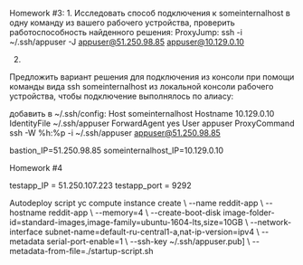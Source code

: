 Homework #3:
1.
Исследовать способ подключения к someinternalhost в одну команду из вашего рабочего устройства, проверить работоспособность найденного решения:
ProxyJump: ssh -i ~/.ssh/appuser -J appuser@51.250.98.85 appuser@10.129.0.10

2.
Предложить вариант решения для подключения из консоли при помощи команды вида ssh someinternalhost из локальной консоли рабочего устройства, чтобы подключение выполнялось по алиасу:

добавить в ~/.ssh/config:
Host someinternalhost
  Hostname 10.129.0.10
  IdentityFile  ~/.ssh/appuser
  ForwardAgent yes
  User appuser
  ProxyCommand ssh -W %h:%p -i ~/.ssh/appuser appuser@51.250.98.85

bastion_IP=51.250.98.85
someinternalhost_IP=10.129.0.10

Homework #4

testapp_IP = 51.250.107.223
testapp_port = 9292

Autodeploy script
yc compute instance create \ --name reddit-app \ --hostname reddit-app \ --memory=4 \ --create-boot-disk image-folder-id=standard-images,image-family=ubuntu-1604-lts,size=10GB \ --network-interface subnet-name=default-ru-central1-a,nat-ip-version=ipv4 \ --metadata serial-port-enable=1 \ --ssh-key ~/.ssh/appuser.pub] \ --metadata-from-file=./startup-script.sh
